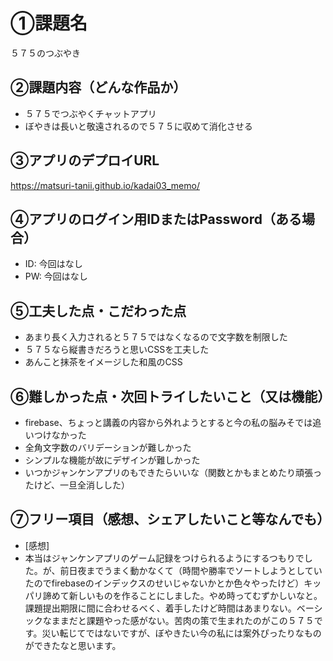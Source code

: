 # ①課題名
５７５のつぶやき

## ②課題内容（どんな作品か）
- ５７５でつぶやくチャットアプリ
- ぼやきは長いと敬遠されるので５７５に収めて消化させる

## ③アプリのデプロイURL
https://matsuri-tanii.github.io/kadai03_memo/

## ④アプリのログイン用IDまたはPassword（ある場合）
- ID: 今回はなし
- PW: 今回はなし

## ⑤工夫した点・こだわった点
- あまり長く入力されると５７５ではなくなるので文字数を制限した
- ５７５なら縦書きだろうと思いCSSを工夫した
- あんこと抹茶をイメージした和風のCSS

## ⑥難しかった点・次回トライしたいこと（又は機能）
- firebase、ちょっと講義の内容から外れようとすると今の私の脳みそでは追いつけなかった
- 全角文字数のバリデーションが難しかった
- シンプルな機能が故にデザインが難しかった
- いつかジャンケンアプリのもできたらいいな（関数とかもまとめたり頑張ったけど、一旦全消しした）

## ⑦フリー項目（感想、シェアしたいこと等なんでも）
- [感想]
- 本当はジャンケンアプリのゲーム記録をつけられるようにするつもりでした。が、前日夜までうまく動かなくて（時間や勝率でソートしようとしていたのでfirebaseのインデックスのせいじゃないかとか色々やったけど）キッパリ諦めて新しいものを作ることにしました。やめ時ってむずかしいなと。課題提出期限に間に合わせるべく、着手したけど時間はあまりない。ベーシックなままだと課題やった感がない。苦肉の策で生まれたのがこの５７５です。災い転じてではないですが、ぼやきたい今の私には案外ぴったりなものができたなと思います。